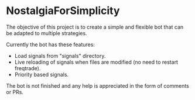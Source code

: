 # NostalgiaForSimplicity 

The objective of this project is to create a simple and flexible bot that can be adapted to multiple strategies. 

Currently the bot has these features:

- Load signals from "signals" directory.
- Live reloading of signals when files are modified (no need to restart freqtrade).
- Priority based signals.

The bot is not finished and any help is appreciated in the form of comments or PRs.

